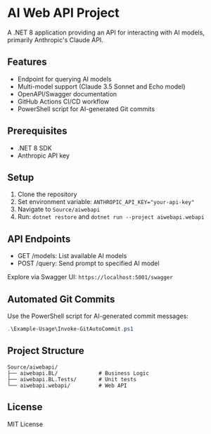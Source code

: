 # AI Web API Project

A .NET 8 application providing an API for interacting with AI models, primarily Anthropic's Claude API.

## Features

- Endpoint for querying AI models
- Multi-model support (Claude 3.5 Sonnet and Echo model)
- OpenAPI/Swagger documentation
- GitHub Actions CI/CD workflow
- PowerShell script for AI-generated Git commits

## Prerequisites

- .NET 8 SDK
- Anthropic API key

## Setup

1. Clone the repository
2. Set environment variable: `ANTHROPIC_API_KEY="your-api-key"`
3. Navigate to `Source/aiwebapi`
4. Run: `dotnet restore` and `dotnet run --project aiwebapi.webapi`

## API Endpoints

- GET /models: List available AI models
- POST /query: Send prompt to specified AI model

Explore via Swagger UI: `https://localhost:5001/swagger`

## Automated Git Commits

Use the PowerShell script for AI-generated commit messages:

```powershell
.\Example-Usage\Invoke-GitAutoCommit.ps1
```

## Project Structure

```
Source/aiwebapi/
├── aiwebapi.BL/             # Business Logic
├── aiwebapi.BL.Tests/       # Unit tests
└── aiwebapi.webapi/         # Web API
```

## License

MIT License